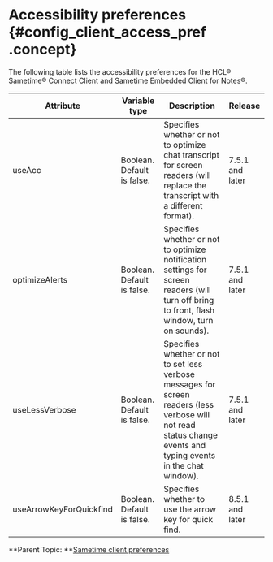 # Accessibility preferences {#config_client_access_pref .concept}

The following table lists the accessibility preferences for the HCL® Sametime® Connect Client and Sametime Embedded Client for Notes®.

|Attribute|Variable type|Description|Release|
|---------|-------------|-----------|-------|
|useAcc|Boolean. Default is false.|Specifies whether or not to optimize chat transcript for screen readers \(will replace the transcript with a different format\).|7.5.1 and later|
|optimizeAlerts|Boolean. Default is false.|Specifies whether or not to optimize notification settings for screen readers \(will turn off bring to front, flash window, turn on sounds\).|7.5.1 and later|
|useLessVerbose|Boolean. Default is false.|Specifies whether or not to set less verbose messages for screen readers \(less verbose will not read status change events and typing events in the chat window\).|7.5.1 and later|
|useArrowKeyForQuickfind|Boolean. Default is false.|Specifies whether to use the arrow key for quick find.|8.5.1 and later|

**Parent Topic:  **[Sametime client preferences](config_client_pref_tables.md)

